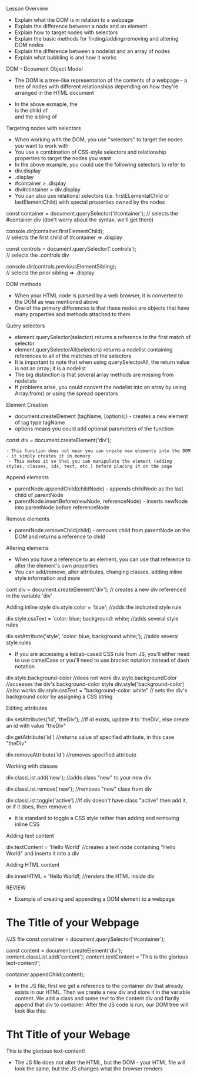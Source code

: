 Lesson Overview
 * Explain what the DOM is in relation to a webpage
 * Explain the difference between a node and an element
 * Explain how to target nodes with selectors
 * Explain the basic methods for finding/adding/removing and altering DOM nodes
 * Explain the difference between a nodelist and an array of nodes
 * Explain what bubbling is and how it works

DOM - Dcoument Object Model
 - The DOM is a tree-like representation of the contents of a webpage - a tree of nodes with different relationships depending on how they're arranged in the HTML document
  
  <div id="container">
    <div class="display"></div>
    <div class="controls"></div>
  </div>

 - In the above exmaple, the <div class="display"></div> is the child of <div class="container"></div> and the sibling of <div class="controls"></div>

Targeting nodes with selectors
 - When working with the DOM, you use "selectors" to target the nodes you want to work with
 - You use a combination of CSS-style selectors and relationship properties to target the nodes you want
 - In the above example, you could use the following selectors to refer to <div class="display"></div>
  - div.display
  - .display
  - #container > .display
  - div#container > div.display
  - You can also use relational selectors (i.e. firstELementalChild or lastElementChild) with special properties owned by the nodes

   const container = document.querySelector('#container');
   // selects the #container div (don't worry about the syntax, we'll get there)

   console.dir(container.firstElementChild);                      
   // selects the first child of #container => .display

   const controls = document.querySelector('.controls');   
   // selects the .controls div

   console.dir(controls.previousElementSibling);                  
   // selects the prior sibling => .display

DOM methods
 - When your HTML code is parsed by a web browser, it is converted to the DOM as was mentioned above
 - One of the primary differences is that these nodes are objects that have many properties and methods attached to them
 
 Query selectors
  - element.querySelector(selector) returns a reference to the first match of selector
  - element.querySelectorAll(selectors) returns a nodelist containing references to all of the matches of the selectors
  - It is important to note that when using querySelectorAll, the return value is not an array; it is a nodelist
   - The big distinction is that several array methods are missing from nodelists
   - If problems arise, you could convert the nodelist into an array by using Array.from() or using the spread operators

 Element Creation
  - document.createElement (tagName, [options]) - creates a new element of tag type tagName
   - options means you could add optional parameters of the function

   const div = document.createElement('div');

    - This function does not mean you can create new elements into the DOM - it simply creates it in memory
     - This makes it so that you can manipulate the element (adding styles, classes, ids, text, etc.) before placing it on the page

 Append elements
  - parentNode.appendChild(childNode) - appends childNode as the last child of parentNode
  - parentNode.insertBefore(newNode, referenceNode) - inserts newNode into parentNode before referenceNode

 Remove elements 
  - parentNode.removeChild(child) - removes child from parentNode on the DOM and returns a reference to child

 Altering elements
  - When you have a reference to an element, you can use that reference to alter the element's own properties
   - You can add/remove, alter attributes, changing classes, adding inline style information and more

   cont div = document.createElement('div');
   // creates a new div referenced in the variable 'div'

 Adding inline style
  div.style.color = 'blue';
  //adds the indicated style rule

  div.style.cssText = 'color: blue; background: white;
  //adds several style rules

  div.setAttribute('style', 'color: blue; background:white;');
  //adds several style rules

 - If you are accessing a kebab-cased CSS rule from JS, you'll either need to use camelCase or you'll need to use bracket notation instead of dash notation

  div.style.background-color //does not work
  div.style.backgroundColor //accesses the div's background-color style
  div.style['background-color] //also works
  div.style.cssText = "background-color: white" // sets the div's background color by assigning a CSS string

 Editing attributes
  
  div.setAttributes('id', 'theDiv');
  //if id exists, update it to 'theDiv', else create an id with value "theDiv"

  div.getAttribute('id')
  //returns value of specified attribute, in this case "theDiv"

  div.removeAttribute('id')
  //removes specified attribute

 Working with classes

  div.classList.add('new');
  //adds class "new" to your new div

  div.classList.remove('new');
  //removes "new" class from div

  div.classList.toggle('active')
  //if div doesn't have class "active" then add it, or if it does, then remove it

  - it is standard to toggle a CSS style rather than adding and removing inline CSS

 
  Adding text content
  
  div.textContent = 'Hello World'
  //creates a text node containing "Hello World" and inserts it into a div

  Adding HTML content
  
  div.innerHTML = '<span>Hello World!</span>;
  //renders the HTML inside div

REVIEW
 - Example of creating and appending a DOM element to a webpage

 <!-- HTML FILE -->
 <body>
  <h1>
    The Title of your Webpage
  </h1>
  <div id="container"></div>
<body>

 //JS file
 const conatiner = document.querySelector('#container');

 const content = document.createElement('div');
 content.classList.add('content');
 content.textContent = 'This is the glorious text-content!';

 container.appendChild(content);

  - In the JS file, first we get a reference to the container div that already exists in our HTML. Then we create a new div and store it in the variable content. We add a class and some text to the content div and fianlly append that div to container. After the JS code is run, our DOM tree will look like this:
 <!-- DOM -->
 <body>
  <h1>
    Tht Title of your Webage
  </h1>
  <div id="container">
    <div class="content">
      This is the glorious text-content!
    </div>
  </div>
</body>

 - The JS file does not alter the HTML, but the DOM - your HTML file will look the same, but the JS changes what the browser renders
